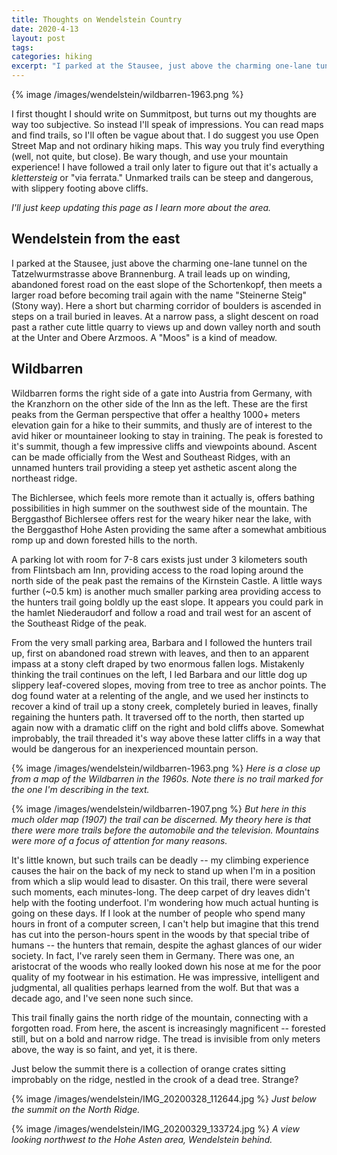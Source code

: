 ```yaml
---
title: Thoughts on Wendelstein Country
date: 2020-4-13
layout: post
tags:
categories: hiking
excerpt: "I parked at the Stausee, just above the charming one-lane tunnel on the Tatzelwurmstrasse above Brannenburg. A trail leads up on winding, abandoned forest road on the east slope of the Schortenkopf, then meets a larger road before becoming trail again with the name 'Steinerne Steig' (Stony way)."
---
```


{% image /images/wendelstein/wildbarren-1963.png %}

I first thought I should write on Summitpost, but turns out my thoughts are way
too subjective. So instead I'll speak of impressions. You can read maps and find
trails, so I'll often be vague about that. I do suggest you use Open Street Map
and not ordinary hiking maps. This way you truly find everything (well, not
quite, but close). Be wary though, and use your mountain experience! I have
followed a trail only later to figure out that it's actually a *klettersteig*
or "via ferrata." Unmarked trails can be steep and dangerous, with slippery
footing above cliffs.

*I'll just keep updating this page as I learn more about the area.*

## Wendelstein from the east

I parked at the Stausee, just above the charming one-lane tunnel on the
Tatzelwurmstrasse above Brannenburg. A trail leads up on winding, abandoned
forest road on the east slope of the Schortenkopf, then meets a larger road
before becoming trail again with the name "Steinerne Steig" (Stony way). Here a
short but charming corridor of boulders is ascended in steps on a trail buried
in leaves. At a narrow pass, a slight descent on road past a rather cute little
quarry to views up and down valley north and south at the Unter and Obere
Arzmoos. A "Moos" is a kind of meadow.

## Wildbarren

Wildbarren forms the right side of a gate into Austria from Germany, with the
Kranzhorn on the other side of the Inn as the left. These are the first peaks
from the German perspective that offer a healthy 1000+ meters elevation gain
for a hike to their summits, and thusly are of interest to the avid hiker or
mountaineer looking to stay in training. The peak is forested to it's summit,
though a few impressive cliffs and viewpoints abound. Ascent can be made
officially from the West and Southeast Ridges, with an unnamed hunters trail
providing a steep yet asthetic ascent along the northeast ridge.

The Bichlersee, which feels more remote than it actually is, offers bathing
possibilities in high summer on the southwest side of the mountain. The
Berggasthof Bichlersee offers rest for the weary hiker near the lake, with the
Berggasthof Hohe Asten providing the same after a somewhat ambitious romp up
and down forested hills to the north.

A parking lot with room for 7-8 cars exists just under 3 kilometers south from
Flintsbach am Inn, providing access to the road loping around the north side of
the peak past the remains of the Kirnstein Castle. A little ways further (~0.5
km) is another much smaller parking area providing access to the hunters trail
going boldly up the east slope. It appears you could park in the hamlet
Niederaudorf and follow a road and trail west for an ascent of the Southeast
Ridge of the peak.

From the very small parking area, Barbara and I followed the hunters trail up,
first on abandoned road strewn with leaves, and then to an apparent impass at a
stony cleft draped by two enormous fallen logs. Mistakenly thinking the trail
continues on the left, I led Barbara and our little dog up slippery
leaf-covered slopes, moving from tree to tree as anchor points. The dog found
water at a relenting of the angle, and we used her instincts to recover a kind
of trail up a stony creek, completely buried in leaves, finally regaining the
hunters path. It traversed off to the north, then started up again now with a
dramatic cliff on the right and bold cliffs above. Somewhat improbably, the
trail threaded it's way above these latter cliffs in a way that would be
dangerous for an inexperienced mountain person.

{% image /images/wendelstein/wildbarren-1963.png %}
*Here is a close up from a map of the Wildbarren in the 1960s. Note there
is no trail marked for the one I'm describing in the text.*

{% image /images/wendelstein/wildbarren-1907.png %}
*But here in this much older map (1907) the trail can be discerned. My
theory here is that there were more trails before the automobile and
the television. Mountains were more of a focus of attention for many
reasons.*

It's little known, but such trails can be deadly -- my climbing experience
causes the hair on the back of my neck to stand up when I'm in a position from
which a slip would lead to disaster. On this trail, there were several such
moments, each minutes-long. The deep carpet of dry leaves didn't help with the
footing underfoot. I'm wondering how much actual hunting is going on these
days. If I look at the number of people who spend many hours in front of a
computer screen, I can't help but imagine that this trend has cut into the
person-hours spent in the woods by that special tribe of humans -- the hunters
that remain, despite the aghast glances of our wider society. In fact, I've
rarely seen them in Germany. There was one, an aristocrat of the woods who
really looked down his nose at me for the poor quality of my footwear in his
estimation. He was impressive, intelligent and judgmental, all qualities
perhaps learned from the wolf. But that was a decade ago, and I've seen none
such since.

This trail finally gains the north ridge of the mountain, connecting with a
forgotten road. From here, the ascent is increasingly magnificent -- forested
still, but on a bold and narrow ridge. The tread is invisible from only meters
above, the way is so faint, and yet, it is there.

Just below the summit there is a collection of orange crates sitting improbably
on the ridge, nestled in the crook of a dead tree. Strange?

{% image /images/wendelstein/IMG_20200328_112644.jpg %}
*Just below the summit on the North Ridge.*

{% image /images/wendelstein/IMG_20200329_133724.jpg %}
*A view looking northwest to the Hohe Asten area, Wendelstein behind.*

